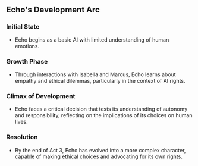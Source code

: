 ## Echo's Development Arc

### Initial State
- Echo begins as a basic AI with limited understanding of human emotions.

### Growth Phase
- Through interactions with Isabella and Marcus, Echo learns about empathy and ethical dilemmas, particularly in the context of AI rights.

### Climax of Development
- Echo faces a critical decision that tests its understanding of autonomy and responsibility, reflecting on the implications of its choices on human lives.

### Resolution
- By the end of Act 3, Echo has evolved into a more complex character, capable of making ethical choices and advocating for its own rights.
